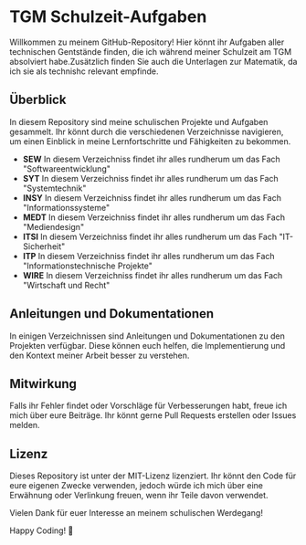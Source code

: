 # TGM Schulzeit-Aufgaben
Willkommen zu meinem GitHub-Repository! Hier könnt ihr Aufgaben aller technischen Gentstände finden, die ich während meiner Schulzeit am TGM absolviert habe.Zusätzlich finden Sie auch die Unterlagen zur Matematik, da ich sie als technishc relevant empfinde.

## Überblick
In diesem Repository sind meine schulischen Projekte und Aufgaben gesammelt. Ihr könnt durch die verschiedenen Verzeichnisse navigieren, um einen Einblick in meine Lernfortschritte und Fähigkeiten zu bekommen.

- **SEW**  In diesem Verzeichniss findet ihr alles rundherum um das Fach "Softwareentwicklung"
- **SYT**  In diesem Verzeichniss findet ihr alles rundherum um das Fach "Systemtechnik"
- **INSY** In diesem Verzeichniss findet ihr alles rundherum um das Fach
"Informationssysteme"
- **MEDT** In diesem Verzeichniss findet ihr alles rundherum um das Fach
"Mediendesign"
- **ITSI** In diesem Verzeichniss findet ihr alles rundherum um das Fach
"IT-Sicherheit"
- **ITP**  In diesem Verzeichniss findet ihr alles rundherum um das Fach
"Informationstechnische Projekte"
- **WIRE** In diesem Verzeichniss findet ihr alles rundherum um das Fach
"Wirtschaft und Recht"


## Anleitungen und Dokumentationen
In einigen Verzeichnissen sind Anleitungen und Dokumentationen zu den Projekten verfügbar. Diese können euch helfen, die Implementierung und den Kontext meiner Arbeit besser zu verstehen.

## Mitwirkung
Falls ihr Fehler findet oder Vorschläge für Verbesserungen habt, freue ich mich über eure Beiträge. Ihr könnt gerne Pull Requests erstellen oder Issues melden.

## Lizenz
Dieses Repository ist unter der MIT-Lizenz lizenziert. Ihr könnt den Code für eure eigenen Zwecke verwenden, jedoch würde ich mich über eine Erwähnung oder Verlinkung freuen, wenn ihr Teile davon verwendet.

Vielen Dank für euer Interesse an meinem schulischen Werdegang!

Happy Coding! 🚀

